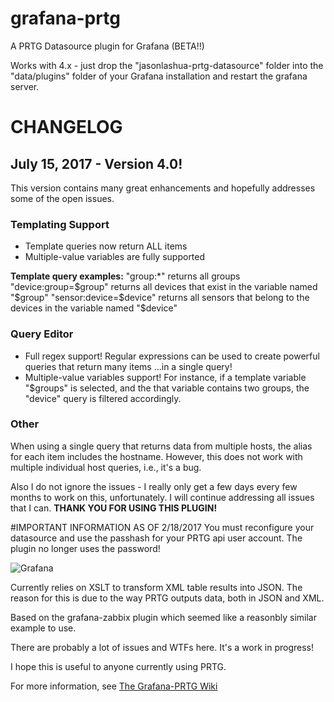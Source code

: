 # grafana-prtg
A PRTG Datasource plugin for Grafana (BETA!!)

Works with 4.x - just drop the "jasonlashua-prtg-datasource" folder into the "data/plugins" folder of your Grafana installation and restart the grafana server.
# CHANGELOG

## July 15, 2017 - Version 4.0!
This version contains many great enhancements and hopefully addresses some of the open issues.

### Templating Support

* Template queries now return ALL items
* Multiple-value variables are fully supported

**Template query examples:**
"group:*" returns all groups
"device:group=$group" returns all devices that exist in the variable named "$group"
"sensor:device=$device" returns all sensors that belong to the devices in the variable named "$device"

### Query Editor

* Full regex support! Regular expressions can be used to create powerful queries that return many items ...in a single query!
* Multiple-value variables support! For instance, if a template variable "$groups" is selected, and the that variable contains two groups, the "device" query is filtered accordingly.

### Other

When using a single query that returns data from multiple hosts, the alias for each item includes the hostname. However, this does not work with multiple individual host queries, i.e., it's a bug.

Also I do not ignore the issues - I really only get a few days every few months to work on this, unfortunately. I will continue addressing all issues that I can. 
**THANK YOU FOR USING THIS PLUGIN!**


#IMPORTANT INFORMATION AS OF 2/18/2017
You must reconfigure your datasource and use the passhash for your PRTG api user account. The plugin no longer uses the password!

![Grafana](https://neuralfraud.github.io/grafana.png)

Currently relies on XSLT to transform XML table results into JSON. The reason for this is due to the way PRTG outputs data, both in JSON and XML. 

Based on the grafana-zabbix plugin which seemed like a reasonbly similar example to use.

There are probably a lot of issues and WTFs here. It's a work in progress!

I hope this is useful to anyone currently using PRTG.

For more information, see [The Grafana-PRTG Wiki](https://github.com/neuralfraud/grafana-prtg/wiki)


